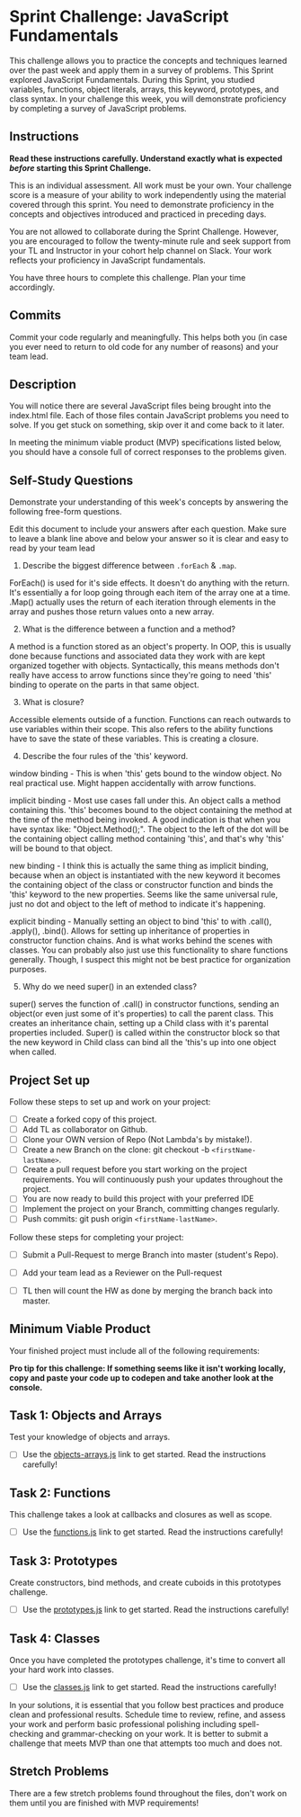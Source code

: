 # Sprint Challenge: JavaScript Fundamentals

This challenge allows you to practice the concepts and techniques learned over the past week and apply them in a survey of problems. This Sprint explored JavaScript Fundamentals. During this Sprint, you studied variables, functions, object literals, arrays, this keyword, prototypes, and class syntax. In your challenge this week, you will demonstrate proficiency by completing a survey of JavaScript problems.

## Instructions

**Read these instructions carefully. Understand exactly what is expected _before_ starting this Sprint Challenge.**

This is an individual assessment. All work must be your own. Your challenge score is a measure of your ability to work independently using the material covered through this sprint. You need to demonstrate proficiency in the concepts and objectives introduced and practiced in preceding days.

You are not allowed to collaborate during the Sprint Challenge. However, you are encouraged to follow the twenty-minute rule and seek support from your TL and Instructor in your cohort help channel on Slack. Your work reflects your proficiency in JavaScript fundamentals.

You have three hours to complete this challenge. Plan your time accordingly.

## Commits

Commit your code regularly and meaningfully. This helps both you (in case you ever need to return to old code for any number of reasons) and your team lead.

## Description

You will notice there are several JavaScript files being brought into the index.html file.  Each of those files contain JavaScript problems you need to solve.  If you get stuck on something, skip over it and come back to it later.

In meeting the minimum viable product (MVP) specifications listed below, you should have a console full of correct responses to the problems given.

## Self-Study Questions

Demonstrate your understanding of this week's concepts by answering the following free-form questions.

Edit this document to include your answers after each question. Make sure to leave a blank line above and below your answer so it is clear and easy to read by your team lead

1. Describe the biggest difference between `.forEach` & `.map`.

ForEach() is used for it's side effects. It doesn't do anything with the return. It's essentially a for loop going through each item of the array one at a time. .Map() actually uses the return of each iteration through elements in the array and pushes those return values onto a new array. 

2. What is the difference between a function and a method?

A method is a function stored as an object's property. In OOP, this is usually done because functions and associated data they work with are kept organized together with objects. Syntactically, this means methods don't really have access to arrow functions since they're going to need 'this' binding to operate on the parts in that same object. 

3. What is closure?

Accessible elements outside of a function. Functions can reach outwards to use variables within their scope. This also refers to the ability functions have to save the state of these variables. This is creating a closure. 

4. Describe the four rules of the 'this' keyword.

window binding - This is when 'this' gets bound to the window object. No real practical use. Might happen accidentally with arrow functions. 

implicit binding - Most use cases fall under this. An object calls a method containing this. 'this' becomes bound to the object containing the method at the time of the method being invoked. A good indication is that when you have syntax like: "Object.Method();". The object to the left of the dot will be the containing object calling method containing 'this', and that's why 'this' will be bound to that object. 

new binding - I think this is actually the same thing as implicit binding, because when an object is instantiated with the new keyword it becomes the containing object of the class or constructor function and binds the 'this' keyword to the new properties. Seems like the same universal rule, just no dot and object to the left of method to indicate it's happening. 

explicit binding - Manually setting an object to bind 'this' to with .call(), .apply(), .bind(). Allows for setting up inheritance of properties in constructor function chains. And is what works behind the scenes with classes. You can probably also just use this functionality to share functions generally. Though, I suspect this might not be best practice for organization purposes. 

5. Why do we need super() in an extended class?

super() serves the function of .call() in constructor functions, sending an object(or even just some of it's properties) to call the parent class. This creates an inheritance chain, setting up a Child class with it's parental properties included. Super() is called within the constructor block so that the new keyword in Child class can bind all the 'this's up into one object when called. 

## Project Set up

Follow these steps to set up and work on your project:

- [ ] Create a forked copy of this project.
- [ ] Add TL as collaborator on Github.
- [ ] Clone your OWN version of Repo (Not Lambda's by mistake!).
- [ ] Create a new Branch on the clone: git checkout -b `<firstName-lastName>`.
- [ ] Create a pull request before you start working on the project requirements.  You will continuously push your updates throughout the project.
- [ ] You are now ready to build this project with your preferred IDE
- [ ] Implement the project on your Branch, committing changes regularly.
- [ ] Push commits: git push origin `<firstName-lastName>`.

Follow these steps for completing your project:

- [ ] Submit a Pull-Request to merge <firstName-lastName> Branch into master (student's  Repo).
- [ ] Add your team lead as a Reviewer on the Pull-request
- [ ] TL then will count the HW as done by  merging the branch back into master.


## Minimum Viable Product

Your finished project must include all of the following requirements:

**Pro tip for this challenge: If something seems like it isn't working locally, copy and paste your code up to codepen and take another look at the console.**

## Task 1: Objects and Arrays
Test your knowledge of objects and arrays. 
* [ ] Use the [objects-arrays.js](challenges/objects-arrays.js) link to get started.  Read the instructions carefully!

## Task 2: Functions
This challenge takes a look at callbacks and closures as well as scope. 
* [ ] Use the [functions.js](challenges/functions.js) link to get started. Read the instructions carefully!

## Task 3: Prototypes
Create constructors, bind methods, and create cuboids in this prototypes challenge.
* [ ] Use the [prototypes.js](challenges/prototypes.js) link to get started. Read the instructions carefully!

## Task 4: Classes
Once you have completed the prototypes challenge, it's time to convert all your hard work into classes.
* [ ] Use the [classes.js](challenges/classes.js) link to get started. Read the instructions carefully!

In your solutions, it is essential that you follow best practices and produce clean and professional results. Schedule time to review, refine, and assess your work and perform basic professional polishing including spell-checking and grammar-checking on your work. It is better to submit a challenge that meets MVP than one that attempts too much and does not.

## Stretch Problems

There are a few stretch problems found throughout the files, don't work on them until you are finished with MVP requirements!
